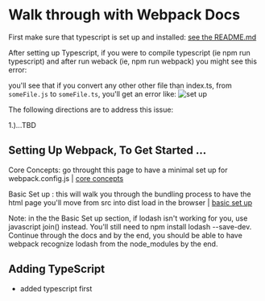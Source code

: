 # Walk through with Webpack Docs

First make sure that typescript is set up and installed: [see the README.md](https://github.com/wasabi805/typeScript-playground)

After setting up Typescript,
if you were to compile typescript (ie npm run typescript) and after run weback (ie, npm run webpack)
you might see this error:

you'll see that if you convert any other other file than index.ts, from `someFile.js` to `someFile.ts`,
you'll get an error like:
![set up](./images/webpack-error-1.png?raw=true "Optional Title")

The following directions are to address this issue:

1.)...TBD

## Setting Up Webpack, To Get Started ...

Core Concepts: go throught this page to have a minimal set up for webpack.config.js | [core concepts](https://webpack.js.org/concepts/#entry)

Basic Set up : this will walk you through the bundling process to have the html page you'll move from src into dist load in the browser |
[basic set up](https://webpack.js.org/guides/typescript/)

Note: in the the Basic Set up section, if lodash isn't working for you, use javascript join() instead.
You'll still need to npm install lodash --save-dev.
Continue through the docs and by the end, you should be able to have webpack recognize lodash from the node_modules by the end.

## Adding TypeScript

- added typescript first
